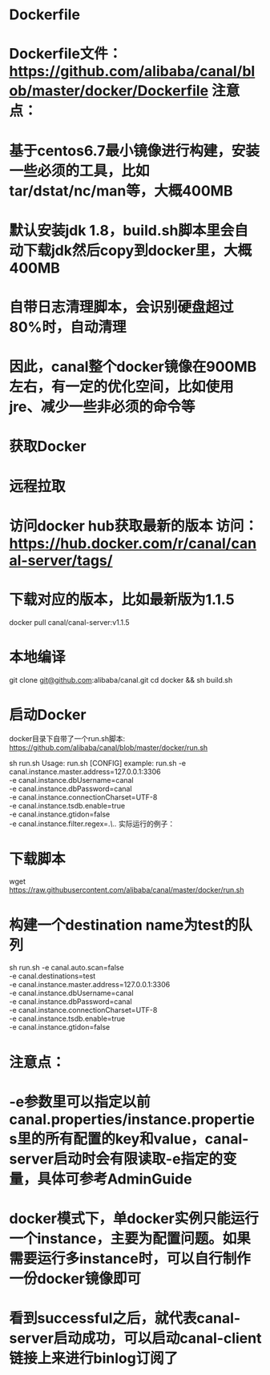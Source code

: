 
# Dockerfile
# Dockerfile文件：https://github.com/alibaba/canal/blob/master/docker/Dockerfile 注意点：

# 基于centos6.7最小镜像进行构建，安装一些必须的工具，比如tar/dstat/nc/man等，大概400MB
# 默认安装jdk 1.8，build.sh脚本里会自动下载jdk然后copy到docker里，大概400MB
# 自带日志清理脚本，会识别硬盘超过80%时，自动清理
# 因此，canal整个docker镜像在900MB左右，有一定的优化空间，比如使用jre、减少一些非必须的命令等

# 获取Docker
# 远程拉取
# 访问docker hub获取最新的版本 访问：https://hub.docker.com/r/canal/canal-server/tags/

# 下载对应的版本，比如最新版为1.1.5

docker pull canal/canal-server:v1.1.5
# 本地编译
git clone git@github.com:alibaba/canal.git
cd docker && sh build.sh
# 启动Docker
docker目录下自带了一个run.sh脚本: https://github.com/alibaba/canal/blob/master/docker/run.sh

sh run.sh 
Usage:
  run.sh [CONFIG]
example:
  run.sh -e canal.instance.master.address=127.0.0.1:3306 \
         -e canal.instance.dbUsername=canal \
         -e canal.instance.dbPassword=canal \
         -e canal.instance.connectionCharset=UTF-8 \
         -e canal.instance.tsdb.enable=true \
         -e canal.instance.gtidon=false \
         -e canal.instance.filter.regex=.*\\..* 
实际运行的例子：

# 下载脚本
wget https://raw.githubusercontent.com/alibaba/canal/master/docker/run.sh 

# 构建一个destination name为test的队列
sh run.sh -e canal.auto.scan=false \
		  -e canal.destinations=test \
		  -e canal.instance.master.address=127.0.0.1:3306  \
		  -e canal.instance.dbUsername=canal  \
		  -e canal.instance.dbPassword=canal  \
		  -e canal.instance.connectionCharset=UTF-8 \
		  -e canal.instance.tsdb.enable=true \
		  -e canal.instance.gtidon=false
# 注意点：

# -e参数里可以指定以前canal.properties/instance.properties里的所有配置的key和value，canal-server启动时会有限读取-e指定的变量，具体可参考AdminGuide
# docker模式下，单docker实例只能运行一个instance，主要为配置问题。如果需要运行多instance时，可以自行制作一份docker镜像即可
 
# 看到successful之后，就代表canal-server启动成功，可以启动canal-client链接上来进行binlog订阅了